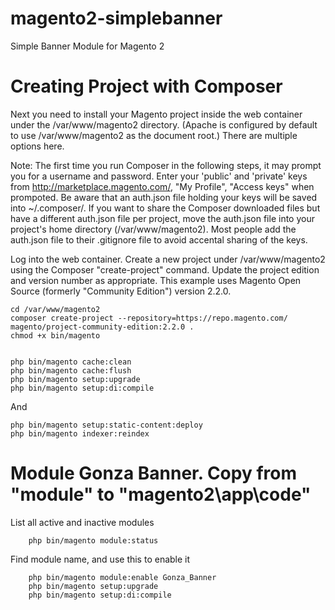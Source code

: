 # magento2-simplebanner
Simple Banner Module for Magento 2

# Creating Project with Composer

Next you need to install your Magento project inside the web container under the /var/www/magento2 directory. (Apache is configured by default to use /var/www/magento2 as the document root.) There are multiple options here.

Note: The first time you run Composer in the following steps, it may prompt you for a username and password. Enter your 'public' and 'private' keys from http://marketplace.magento.com/, "My Profile", "Access keys" when prompoted. Be aware that an auth.json file holding your keys will be saved into ~/.composer/. If you want to share the Composer downloaded files but have a different auth.json file per project, move the auth.json file into your project's home directory (/var/www/magento2). Most people add the auth.json file to their .gitignore file to avoid accental sharing of the keys.

Log into the web container.
Create a new project under /var/www/magento2 using the Composer "create-project" command. Update the project edition and version number as appropriate. This example uses Magento Open Source (formerly "Community Edition") version 2.2.0.

    cd /var/www/magento2
    composer create-project --repository=https://repo.magento.com/ magento/project-community-edition:2.2.0 .
    chmod +x bin/magento


    php bin/magento cache:clean
    php bin/magento cache:flush
    php bin/magento setup:upgrade
    php bin/magento setup:di:compile

And

    php bin/magento setup:static-content:deploy
    php bin/magento indexer:reindex

# Module Gonza Banner. Copy from "module" to "magento2\app\code"

List all active and inactive modules

        php bin/magento module:status

Find module name, and use this to enable it

        php bin/magento module:enable Gonza_Banner
        php bin/magento setup:upgrade
        php bin/magento setup:di:compile


